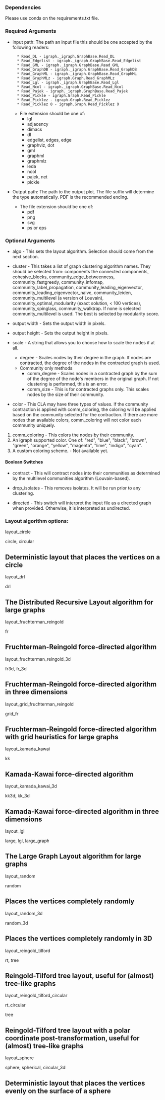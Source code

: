 ### Dependencies 
Please use conda on the requirements.txt file.

### Required Arguments

* Input path: The path an input file this should be one accepted by the following readers:
	
	    * Read_DL - igraph._igraph.GraphBase.Read_DL
	    * Read_Edgelist - igraph._igraph.GraphBase.Read_Edgelist
	    * Read_GML - igraph._igraph.GraphBase.Read_GML
	    * Read_GraphDB - igraph._igraph.GraphBase.Read_GraphDB
	    * Read_GraphML - igraph._igraph.GraphBase.Read_GraphML
	    * Read_GraphMLz - igraph.Graph.Read_GraphMLz
	    * Read_Lgl - igraph._igraph.GraphBase.Read_Lgl
	    * Read_Ncol - igraph._igraph.GraphBase.Read_Ncol
	    * Read_Pajek - igraph._igraph.GraphBase.Read_Pajek
	    * Read_Pickle - igraph.Graph.Read_Pickle
	    * Read_Picklez - igraph.Graph.Read_Picklez
	    * Read_Picklez 0 - igraph.Graph.Read_Picklez 0
	* File extension should be one of:
		* lgl
		* adjacency
		* dimacs
		* dl
		* edgelist, edges, edge
		* graphviz, dot
		* gml
		* graphml
		* graphmlz
		* leda
		* ncol
		* pajek, net
		* pickle
    
* Output path: The path to the output plot. The file suffix will determine the type automatically. PDF is the recommended ending.
	* The file extension should be one of:
		* pdf
		* png
		* svg
		* ps or eps


### Optional Arguments

* algo - This sets the layout algorithm. Selection should come from the next section.

* cluster - This takes a list of graph clustering algorithm names. They should be selected from: components the connected components, cohesive_blocks, community_edge_betweenness,
                        community_fastgreedy, community_infomap, community_label_propagation, community_leading_eigenvector, community_leading_eigenvector_naive, community_leiden,
                        community_multilevel (a version of Louvain), community_optimal_modularity (exact solution, < 100 vertices), community_spinglass, community_walktrap. If none is selected
                        community_multilevel is used. The best is selected by modularity score.


* output width - Sets the output width in pixels.

* output height - Sets the output height in pixels.

* scale - A string that allows you to choose how to scale the nodes if at all.
  * degree - Scales nodes by their degree in the graph. If nodes are contracted, the degree
  of the nodes in the contracted graph is used.
  * Community only methods
    * comm_degree - Scales nodes in a contracted graph by the sum of the degree of the node's members in the original graph. 
    If not clustering is performed, this is an error.
    * comm_size - This is for contracted graphs only. This scales nodes by the size of their community.

* color - This CLA may have three types of values. If the community contraction is applied with comm_coloring,
the coloring will be applied based on the community selected for the contraction. If there are more nodes than available
  colors, comm_coloring will not color each community uniquely.
1. comm_coloring - This colors the nodes by their community.  
2. An igraph supported color. One of: "red", "blue",
   "black", "brown", "green", "orange", "yellow", 
   "magenta", "lime", "indigo", "cyan".
3. A custom coloring scheme. - Not available yet.

#### Boolean Switches

* contract - This will contract nodes into their communities as determined by the multilevel communities algorithm (Louvain-based).

* drop_isolates - This removes isolates. It will be run prior to any clustering.

* directed - This switch will interpret the input file as a directed graph when provided. Otherwise, it is interpreted 
  as undirected.
### Layout algorithm options:

layout_circle
	

circle, circular
	

Deterministic layout that places the vertices on a circle
----------	
layout_drl


drl
	

The Distributed Recursive Layout algorithm for large graphs
----------	
layout_fruchterman_reingold
	

fr
	

Fruchterman-Reingold force-directed algorithm
----------	
layout_fruchterman_reingold_3d
	

fr3d, fr_3d
	

Fruchterman-Reingold force-directed algorithm in three dimensions
----------	
layout_grid_fruchterman_reingold
	

grid_fr
	

Fruchterman-Reingold force-directed algorithm with grid heuristics for large graphs
----------	
layout_kamada_kawai
	

kk
	

Kamada-Kawai force-directed algorithm
----------	
layout_kamada_kawai_3d
	

kk3d, kk_3d
	

Kamada-Kawai force-directed algorithm in three dimensions
----------	
layout_lgl
	

large, lgl, large_graph
	

The Large Graph Layout algorithm for large graphs
----------	
layout_random
	

random
	

Places the vertices completely randomly
----------	
layout_random_3d
	

random_3d
	

Places the vertices completely randomly in 3D
----------	
layout_reingold_tilford
	

rt, tree
	

Reingold-Tilford tree layout, useful for (almost) tree-like graphs
----------	
layout_reingold_tilford_circular
	

rt_circular

tree
	

Reingold-Tilford tree layout with a polar coordinate post-transformation, useful for (almost) tree-like graphs
----------	
layout_sphere
	

sphere, spherical, circular_3d
	

Deterministic layout that places the vertices evenly on the surface of a sphere
----------	
